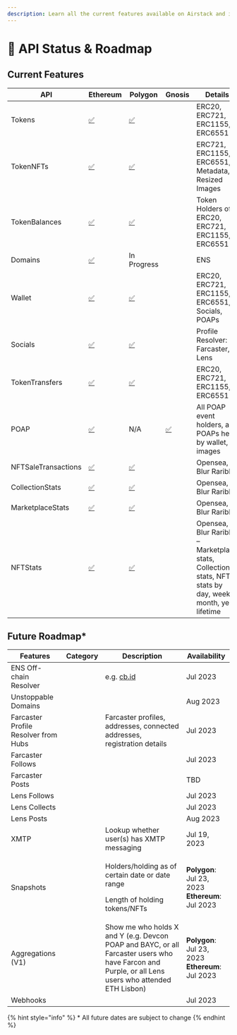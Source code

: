 ```yaml
---
description: Learn all the current features available on Airstack and its future roadmap.
---
```


# 🚦 API Status & Roadmap

## Current Features

<table data-full-width="true"><thead><tr><th width="214">API</th><th width="105">Ethereum</th><th width="101">Polygon</th><th width="87">Gnosis</th><th>Details</th></tr></thead><tbody><tr><td>Tokens</td><td><a href="https://emojipedia.org/check-mark-button/">✅</a></td><td><a href="https://emojipedia.org/check-mark-button/">✅</a></td><td></td><td>ERC20, ERC721, ERC1155, ERC6551</td></tr><tr><td>TokenNFTs</td><td><a href="https://emojipedia.org/check-mark-button/">✅</a></td><td><a href="https://emojipedia.org/check-mark-button/">✅</a></td><td></td><td>ERC721, ERC1155, ERC6551, Metadata, Resized Images</td></tr><tr><td>TokenBalances</td><td><a href="https://emojipedia.org/check-mark-button/">✅</a></td><td><a href="https://emojipedia.org/check-mark-button/">✅</a></td><td></td><td>Token Holders of ERC20, ERC721, ERC1155, ERC6551</td></tr><tr><td>Domains</td><td><a href="https://emojipedia.org/check-mark-button/">✅</a></td><td>In Progress</td><td></td><td>ENS</td></tr><tr><td>Wallet</td><td><a href="https://emojipedia.org/check-mark-button/">✅</a></td><td><a href="https://emojipedia.org/check-mark-button/">✅</a></td><td></td><td>ERC20, ERC721, ERC1155, ERC6551, Socials, POAPs</td></tr><tr><td>Socials</td><td><a href="https://emojipedia.org/check-mark-button/">✅</a></td><td><a href="https://emojipedia.org/check-mark-button/">✅</a></td><td></td><td>Profile Resolver: Farcaster, Lens</td></tr><tr><td>TokenTransfers</td><td><a href="https://emojipedia.org/check-mark-button/">✅</a></td><td><a href="https://emojipedia.org/check-mark-button/">✅</a></td><td></td><td>ERC20, ERC721, ERC1155, ERC6551</td></tr><tr><td>POAP</td><td><a href="https://emojipedia.org/check-mark-button/">✅</a></td><td>N/A</td><td><a href="https://emojipedia.org/check-mark-button/">✅</a></td><td>All POAP event holders, all POAPs held by wallet, images</td></tr><tr><td>NFTSaleTransactions</td><td><a href="https://emojipedia.org/check-mark-button/">✅</a></td><td><a href="https://emojipedia.org/check-mark-button/">✅</a></td><td></td><td>Opensea, Blur Rarible</td></tr><tr><td>CollectionStats</td><td><a href="https://emojipedia.org/check-mark-button/">✅</a></td><td><a href="https://emojipedia.org/check-mark-button/">✅</a></td><td></td><td>Opensea, Blur Rarible</td></tr><tr><td>MarketplaceStats</td><td><a href="https://emojipedia.org/check-mark-button/">✅</a></td><td><a href="https://emojipedia.org/check-mark-button/">✅</a></td><td></td><td>Opensea, Blur Rarible</td></tr><tr><td>NFTStats</td><td><a href="https://emojipedia.org/check-mark-button/">✅</a></td><td><a href="https://emojipedia.org/check-mark-button/">✅</a></td><td></td><td>Opensea, Blur Rarible – Marketplace stats, Collection stats, NFT stats by day, week, month, year, lifetime</td></tr></tbody></table>

## Future Roadmap\*

<table><thead><tr><th>Features</th><th data-type="select">Category</th><th>Description</th><th>Availability</th></tr></thead><tbody><tr><td>ENS Off-chain Resolver</td><td></td><td>e.g. <a href="http://cb.id">cb.id</a></td><td>Jul 2023</td></tr><tr><td>Unstoppable Domains</td><td></td><td></td><td>Aug 2023</td></tr><tr><td>Farcaster Profile Resolver from Hubs</td><td></td><td>Farcaster profiles, addresses, connected addresses, registration details</td><td>Jul 2023</td></tr><tr><td>Farcaster Follows</td><td></td><td></td><td>Jul 2023</td></tr><tr><td>Farcaster Posts</td><td></td><td></td><td>TBD</td></tr><tr><td>Lens Follows</td><td></td><td></td><td>Jul 2023</td></tr><tr><td>Lens Collects</td><td></td><td></td><td>Jul 2023</td></tr><tr><td>Lens Posts</td><td></td><td></td><td>Aug 2023</td></tr><tr><td>XMTP</td><td></td><td>Lookup whether user(s) has XMTP messaging</td><td>Jul 19, 2023</td></tr><tr><td>Snapshots</td><td></td><td><p>Holders/holding as of certain date or date range</p><p></p><p>Length of holding tokens/NFTs</p></td><td><strong>Polygon</strong>: Jul 23, 2023<br><strong>Ethereum</strong>: Jul 2023</td></tr><tr><td>Aggregations (V1)</td><td></td><td>Show me who holds X and Y (e.g. Devcon POAP and BAYC, or all Farcaster users who have Farcon and Purple, or all Lens users who attended ETH Lisbon)</td><td><strong>Polygon</strong>: Jul 23, 2023<br><strong>Ethereum</strong>: Jul 2023</td></tr><tr><td>Webhooks</td><td></td><td></td><td>Jul 2023</td></tr></tbody></table>

{% hint style="info" %}
\* All future dates are subject to change
{% endhint %}
